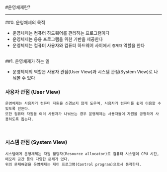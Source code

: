 #운영체제란?
<hr/>

##0. 운영체제의 목적
- 운영체제는 컴퓨터 하드웨어를 관리하는 프로그램이다
- 운영체제는 응용 프로그램을 위한 기반을 제공한다
- 운영체제는 컴퓨터 사용자와 컴퓨터 하드웨어 사이에서 `중재자` 역할을 한다
<br><br>

##1. 운영체제가 하는 일
- 운영체제의 역할은 사용자 관점(User View)과 시스템 관점(System View)로 나눠볼 수 있다
### 사용자 관점 (User View)
```
운영체제는 사용자가 컴퓨터 자원을 신경쓰지 않게 도우며, 사용자가 컴퓨터를 쉽게 이용할 수 있도록 만든다.
또한 컴퓨터 자원을 여러 사용자가 나눠쓰는 경우 운영체제는 사용자들이 자원을 공평하게 사용하도록 돕는다.
```
<br>

### 시스템 관점 (System View)
```
시스템에게 운영체제는 자원 할당자(Resource allocator)로 컴퓨터 시스템이 CPU 시간, 메모리 공간 등의 다양한 문제가 있다.
위의 문제해결을 운영체제는 제어 프로그램(Control program)으로서 동작한다. 
```  


